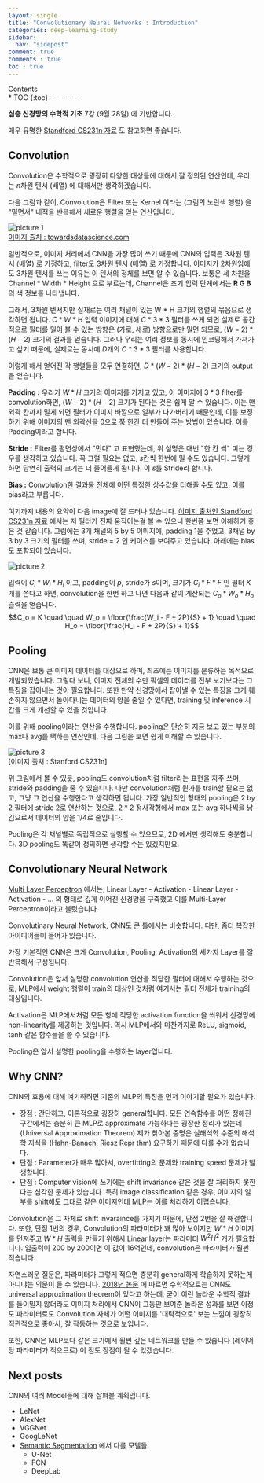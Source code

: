 ```yaml
---
layout: single
title: "Convolutionary Neural Networks : Introduction"
categories: deep-learning-study
sidebar:
  nav: "sidepost"
comment: true
comments : true
toc : true
---
```

<div id="toc">
Contents
</div>
* TOC
{:toc}
----------

**심층 신경망의 수학적 기초** 7강 (9월 28일) 에 기반합니다. 

매우 유명한 [Standford CS231n 자료](https://cs231n.github.io/convolutional-networks/) 도 참고하면 좋습니다. 

## Convolution
Convolution은 수학적으로 굉장히 다양한 대상들에 대해서 잘 정의된 연산인데, 우리는 $n$차원 텐서 (배열) 에 대해서만 생각하겠습니다. 

다음 그림과 같이, Convolution은 Filter 또는 Kernel 이라는 (그림의 노란색 행렬) 을 "밀면서" 내적을 반복해서 새로운 행렬을 얻는 연산입니다. 

![picture 1](../../images/86b0e614b1f1445063f784261b4925e98524f0af7c7c3ec0692c3662bb9e631d.png)  
[이미지 출처 : towardsdatascience.com](https://towardsdatascience.com/a-comprehensive-guide-to-convolutional-neural-networks-the-eli5-way-3bd2b1164a53)

일반적으로, 이미지 처리에서 CNN을 가장 많이 쓰기 때문에 CNN의 입력은 3차원 텐서 (배열) 로 가정하고, filter도 3차원 텐서 (배열) 로 가정합니다. 이미지가 2차원임에도 3차원 텐서를 쓰는 이유는 이 텐서의 정체를 보면 알 수 있습니다. 보통은 세 차원을 Channel * Width * Height 으로 부르는데, Channel은 초기 입력 단계에서는 **R G B** 의 색 정보를 나타냅니다. 

그래서, 3차원 텐서지만 실재로는 여러 채널이 있는 W * H 크기의 행렬의 묶음으로 생각하면 됩니다. $C * W * H$ 입력 이미지에 대해 $C * 3 * 3$ 필터를 쓰게 되면 실제로 공간적으로 필터를 밀어 볼 수 있는 방향은 (가로, 세로) 방향으로만 밀면 되므로, $(W - 2) * (H - 2)$ 크기의 결과를 얻습니다. 그러나 우리는 여러 정보를 동시에 인코딩해서 가져가고 싶기 때문에, 실제로는 동시에 $D$개의 $C * 3 * 3$ 필터를 사용합니다. 

이렇게 해서 얻어진 각 행렬들을 모두 연결하면, $D * (W - 2) * (H - 2)$ 크기의 output을 얻습니다. 

**Padding :** 우리가 $W * H$ 크기의 이미지를 가지고 있고, 이 이미지에 $3 * 3$ filter를 convolution하면, $(W - 2) * (H - 2)$ 크기가 된다는 것은 쉽게 알 수 있습니다. 이는 맨 외곽 칸까지 밀게 되면 필터가 이미지 바깥으로 일부가 나가버리기 때문인데, 이를 보정하기 위해 이미지의 맨 외곽선을 0으로 쭉 한칸 더 만들어 주는 방법이 있습니다. 이를 Padding이라고 합니다.  

**Stride :** Filter를 평면상에서 "민다" 고 표현했는데, 위 설명은 매번 "한 칸 씩" 미는 경우를 생각하고 있습니다. 꼭 그럴 필요는 없고, $s$칸씩 한번에 밀 수도 있습니다. 그렇게 하면 당연히 출력의 크기는 더 줄어들게 됩니다. 이 $s$를 Stride라 합니다.

**Bias :** Convolution한 결과물 전체에 어떤 특정한 상수값을 더해줄 수도 있고, 이를 bias라고 부릅니다. 

여기까지 내용의 요약이 다음 image에 잘 드러나 있습니다. [이미지 출처인 Standford CS231n 자료](https://cs231n.github.io/convolutional-networks/) 에서는 저 필터가 진짜 움직이는걸 볼 수 있으니 한번쯤 보면 이해하기 좋은 것 같습니다. 그림에는 3개 채널의 5 by 5 이미지에, padding 1을 주었고, 3채널 by 3 by 3 크기의 필터를 쓰며, stride = 2 인 케이스를 보여주고 있습니다. 아래에는 bias도 포함되어 있습니다. 

![picture 2](../../images/67486f42036dc6a5e62931ee5ca802f2c420dc43111f872087eacb39a9417a1c.png)  

입력이 $C_i * W_i * H_i$ 이고, padding이 $p$, stride가 $s$이며, 크기가 $C_i * F * F$ 인 필터 $K$개를 쓴다고 하면, convolution을 한번 하고 나면 다음과 같이 계산되는 $C_o * W_o * H_o$ 출력을 얻습니다. 
$$C_o = K \quad \quad W_o = \floor{\frac{W_i - F + 2P}{S} + 1} \quad \quad H_o = \floor{\frac{H_i - F + 2P}{S} + 1}$$

## Pooling 
CNN은 보통 큰 이미지 데이터를 대상으로 하며, 최초에는 이미지를 분류하는 목적으로 개발되었습니다. 그렇다 보니, 이미지 전체의 수만 픽셀의 데이터를 전부 보기보다는 그 특징을 잡아내는 것이 필요합니다. 또한 만약 신경망에서 잡아낼 수 있는 특징을 크게 훼손하지 않으면서 돌아다니는 데이터의 양을 줄일 수 있다면, training 및 inference 시간을 크게 개선할 수 있을 것입니다.

이를 위해 pooling이라는 연산을 수행합니다. pooling은 단순히 지금 보고 있는 부분의 max나 avg를 택하는 연산인데, 다음 그림을 보면 쉽게 이해할 수 있습니다. 

![picture 3](../../images/f0d16cb834ed161fb9bc6d2930499da42a45d639ef36dcdd8cc51ea8b2f9a0d6.png)  
[이미지 출처 : Stanford CS231n]

위 그림에서 볼 수 있듯, pooling도 convolution처럼 filter라는 표현을 자주 쓰며, stride와 padding을 줄 수 있습니다. 다만 convolution처럼 뭔가를 train할 필요는 없고, 그냥 그 연산을 수행한다고 생각하면 됩니다. 가장 일반적인 형태의 pooling은 2 by 2 필터에 stride 2로 연산하는 것으로, 2 * 2 정사각형에서 max 또는 avg 하나씩을 남김으로서 데이터의 양을 1/4로 줄입니다. 

Pooling은 각 채널별로 독립적으로 실행할 수 있으므로, 2D 에서만 생각해도 충분합니다. 3D pooling도 똑같이 정의하면 생각할 수는 있겠지만요.

## Convolutionary Neural Network
[Multi Layer Perceptron](/deep-learning-study/multilayer-perceptron) 에서는, Linear Layer - Activation - Linear Layer - Activation - ... 의 형태로 깊게 이어진 신경망을 구축했고 이를 Multi-Layer Perceptron이라고 불렀습니다. 

Convolutinary Neural Network, CNN도 큰 틀에서는 비슷합니다. 다만, 좀더 복잡한 아이디어들이 들어가 있습니다. 

가장 기본적인 CNN은 크게 Convolution, Pooling, Activation의 세가지 Layer를 잘 반복해서 구성됩니다. 

Convolution은 앞서 설명한 convolution 연산을 적당한 필터에 대해서 수행하는 것으로, MLP에서 weight 행렬이 train의 대상인 것처럼 여기서는 필터 전체가 training의 대상입니다. 

Activation은 MLP에서처럼 모든 항에 적당한 activation function을 씌워서 신경망에 non-linearity를 제공하는 것입니다. 역시 MLP에서와 마찬가지로 ReLU, sigmoid, tanh 같은 함수들을 쓸 수 있습니다. 

Pooling은 앞서 설명한 pooling을 수행하는 layer입니다. 

## Why CNN? 
CNN의 효용에 대해 얘기하려면 기존의 MLP의 특징을 먼저 이야기할 필요가 있습니다.

- 장점 : 간단하고, 이론적으로 굉장히 general합니다. 모든 연속함수를 어떤 정해진 구간에서는 충분히 큰 MLP로 approximate 가능하다는 굉장한 정리가 있는데 (Universal Approximation Theorem) 제가 찾아본 증명은 실해석학 수준의 해석학 지식을 (Hahn-Banach, Riesz Repr thm) 요구하기 때문에 다룰 수가 없습니다.  
- 단점 : Parameter가 매우 많아서, overfitting의 문제와 training speed 문제가 발생합니다.
- 단점 : Computer vision에 쓰기에는 shift invariance 같은 것을 잘 처리하지 못한다는 심각한 문제가 있습니다. 특히 image classification 같은 경우, 이미지의 일부를 shift해도 그대로 같은 이미지인데 MLP는 이를 처리하기 어렵습니다.

Convolution은 그 자체로 shift invaraince를 가지기 때문에, 단점 2번을 잘 해결합니다. 또한, 단점 1번의 경우, Convolution의 파라미터가 꽤 많아 보이지만 $W * H$ 이미지를 던져주고 $W * H$ 출력을 만들기 위해서 Linear layer는 파라미터 $W^2H^2$ 개가 필요합니다. 입출력이 200 by 200이면 이 값이 16억인데, convolution은 파라미터가 훨씬 적습니다.

자연스러운 질문은, 파라미터가 그렇게 적으면 충분히 general하게 학습하지 못하는게 아니냐는 의문이 들 수 있습니다. [2018년 논문](https://arxiv.org/abs/1804.10306) 에 따르면 수학적으로는 CNN도 universal approximation theorem이 있다고 하는데, 굳이 이런 놀라운 수학적 결과를 들이밀지 않더라도 이미지 처리에서 CNN이 그동안 보여준 놀라운 성과를 보면 이정도 파라미터로도 Convolution 자체가 어떤 이미지를 '대략적으로' 보는 느낌이 굉장히 직관적으로 좋아서, 잘 작동하는 것으로 보입니다. 

또한, CNN은 MLP보다 같은 크기에서 훨씬 깊은 네트워크를 만들 수 있습니다 (레이어당 파라미터가 적으므로) 이 점도 장점이 될 수 있겠습니다. 

## Next posts
CNN의 여러 Model들에 대해 살펴볼 계획입니다. 
- LeNet
- AlexNet 
- VGGNet
- GoogLeNet
- [Semantic Segmentation](/deep-learning-study/semantic-segmentation) 에서 다룰 모델들.
    - U-Net
    - FCN
    - DeepLab